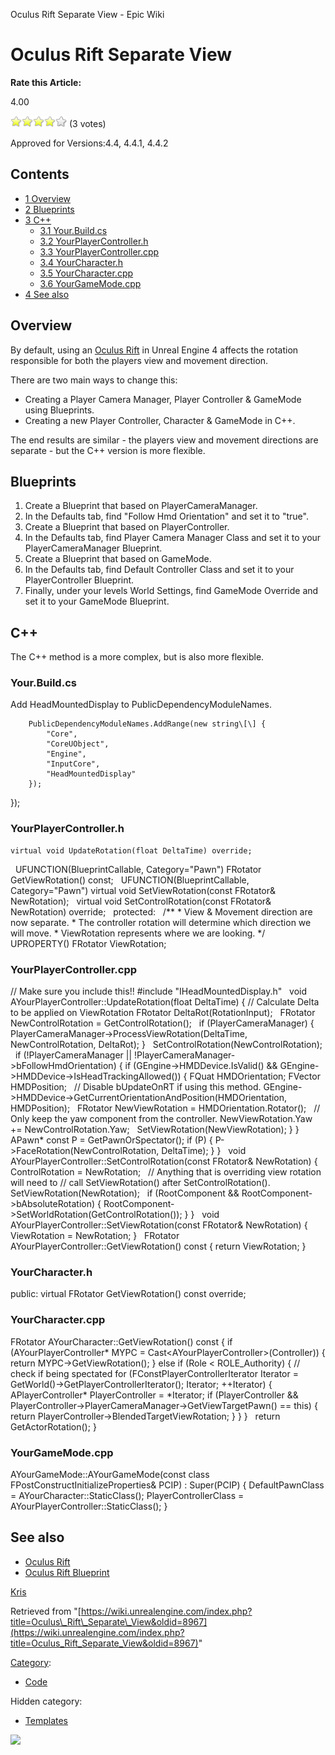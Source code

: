 Oculus Rift Separate View - Epic Wiki                    

Oculus Rift Separate View
=========================

**Rate this Article:**

4.00

![](/extensions/VoteNY/images/star_on.gif)![](/extensions/VoteNY/images/star_on.gif)![](/extensions/VoteNY/images/star_on.gif)![](/extensions/VoteNY/images/star_on.gif)![](/extensions/VoteNY/images/star_off.gif) (3 votes)

Approved for Versions:4.4, 4.4.1, 4.4.2

Contents
--------

*   [1 Overview](#Overview)
*   [2 Blueprints](#Blueprints)
*   [3 C++](#C.2B.2B)
    *   [3.1 Your.Build.cs](#Your.Build.cs)
    *   [3.2 YourPlayerController.h](#YourPlayerController.h)
    *   [3.3 YourPlayerController.cpp](#YourPlayerController.cpp)
    *   [3.4 YourCharacter.h](#YourCharacter.h)
    *   [3.5 YourCharacter.cpp](#YourCharacter.cpp)
    *   [3.6 YourGameMode.cpp](#YourGameMode.cpp)
*   [4 See also](#See_also)

Overview
--------

By default, using an [Oculus Rift](/Oculus_Rift "Oculus Rift") in Unreal Engine 4 affects the rotation responsible for both the players view and movement direction.

There are two main ways to change this:

*   Creating a Player Camera Manager, Player Controller & GameMode using Blueprints.
*   Creating a new Player Controller, Character & GameMode in C++.

The end results are similar - the players view and movement directions are separate - but the C++ version is more flexible.

Blueprints
----------

1.  Create a Blueprint that based on PlayerCameraManager.
2.  In the Defaults tab, find "Follow Hmd Orientation" and set it to "true".
3.  Create a Blueprint that based on PlayerController.
4.  In the Defaults tab, find Player Camera Manager Class and set it to your PlayerCameraManager Blueprint.
5.  Create a Blueprint that based on GameMode.
6.  In the Defaults tab, find Default Controller Class and set it to your PlayerController Blueprint.
7.  Finally, under your levels World Settings, find GameMode Override and set it to your GameMode Blueprint.

C++
---

The C++ method is a more complex, but is also more flexible.

### Your.Build.cs

Add HeadMountedDisplay to PublicDependencyModuleNames.

        PublicDependencyModuleNames.AddRange(new string\[\] { 
            "Core", 
            "CoreUObject",
            "Engine",
            "InputCore", 
            "HeadMountedDisplay"
        });
});

### YourPlayerController.h

    virtual void UpdateRotation(float DeltaTime) override;
 
    UFUNCTION(BlueprintCallable, Category\="Pawn")
    FRotator GetViewRotation() const;
 
    UFUNCTION(BlueprintCallable, Category\="Pawn")
    virtual void SetViewRotation(const FRotator& NewRotation);
 
    virtual void SetControlRotation(const FRotator& NewRotation) override;
 
protected:
 
    /\*\*
     \*  View & Movement direction are now separate.
     \*  The controller rotation will determine which direction we will move.
     \*  ViewRotation represents where we are looking.
     \*/
    UPROPERTY()
    FRotator ViewRotation;

### YourPlayerController.cpp

// Make sure you include this!!
#include "IHeadMountedDisplay.h"
 
void AYourPlayerController::UpdateRotation(float DeltaTime)
{
    // Calculate Delta to be applied on ViewRotation
    FRotator DeltaRot(RotationInput);
 
    FRotator NewControlRotation \= GetControlRotation();
 
    if (PlayerCameraManager)
    {
        PlayerCameraManager\-\>ProcessViewRotation(DeltaTime, NewControlRotation, DeltaRot);
    }
 
    SetControlRotation(NewControlRotation);
 
    if (!PlayerCameraManager || !PlayerCameraManager\-\>bFollowHmdOrientation)
    {
        if (GEngine\-\>HMDDevice.IsValid() && GEngine\-\>HMDDevice\-\>IsHeadTrackingAllowed())
        {
            FQuat HMDOrientation;
            FVector HMDPosition;
 
            // Disable bUpdateOnRT if using this method.
            GEngine\-\>HMDDevice\-\>GetCurrentOrientationAndPosition(HMDOrientation, HMDPosition);
 
            FRotator NewViewRotation \= HMDOrientation.Rotator();
 
            // Only keep the yaw component from the controller.
            NewViewRotation.Yaw +\= NewControlRotation.Yaw;
 
            SetViewRotation(NewViewRotation);
        }
    }
 
    APawn\* const P \= GetPawnOrSpectator();
    if (P)
    {
        P\-\>FaceRotation(NewControlRotation, DeltaTime);
    }
}
 
void AYourPlayerController::SetControlRotation(const FRotator& NewRotation)
{
    ControlRotation \= NewRotation;
 
    // Anything that is overriding view rotation will need to 
    // call SetViewRotation() after SetControlRotation().
    SetViewRotation(NewRotation);
 
    if (RootComponent && RootComponent\-\>bAbsoluteRotation)
    {
        RootComponent\-\>SetWorldRotation(GetControlRotation());
    }
}
 
void AYourPlayerController::SetViewRotation(const FRotator& NewRotation)
{
    ViewRotation \= NewRotation;
}
 
FRotator AYourPlayerController::GetViewRotation() const
{
    return ViewRotation;
}

### YourCharacter.h

public:
    virtual FRotator GetViewRotation() const override;

### YourCharacter.cpp

FRotator AYourCharacter::GetViewRotation() const
{
    if (AYourPlayerController\* MYPC \= Cast<AYourPlayerController\>(Controller))
    {
        return MYPC\-\>GetViewRotation();
    }
    else if (Role < ROLE\_Authority)
    {
        // check if being spectated
        for (FConstPlayerControllerIterator Iterator \= GetWorld()\-\>GetPlayerControllerIterator(); Iterator; ++Iterator)
        {
            APlayerController\* PlayerController \= \*Iterator;
            if (PlayerController && PlayerController\-\>PlayerCameraManager\-\>GetViewTargetPawn() \== this)
            {
                return PlayerController\-\>BlendedTargetViewRotation;
            }
        }
    }
 
    return GetActorRotation();
}

### YourGameMode.cpp

AYourGameMode::AYourGameMode(const class FPostConstructInitializeProperties& PCIP)
    : Super(PCIP)
{
    DefaultPawnClass \= AYourCharacter::StaticClass();
    PlayerControllerClass \= AYourPlayerController::StaticClass();
}

See also
--------

*   [Oculus Rift](/Oculus_Rift "Oculus Rift")
*   [Oculus Rift Blueprint](/Oculus_Rift_Blueprint "Oculus Rift Blueprint")

[Kris](/User:Kris "User:Kris")

Retrieved from "[https://wiki.unrealengine.com/index.php?title=Oculus\_Rift\_Separate\_View&oldid=8967](https://wiki.unrealengine.com/index.php?title=Oculus_Rift_Separate_View&oldid=8967)"

[Category](/Special:Categories "Special:Categories"):

*   [Code](/Category:Code "Category:Code")

Hidden category:

*   [Templates](/Category:Templates "Category:Templates")

  ![](https://tracking.unrealengine.com/track.png)